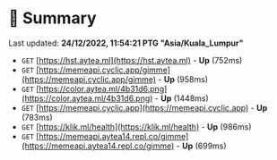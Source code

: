 # 📖 Summary
Last updated: **24/12/2022, 11:54:21 PTG "Asia/Kuala_Lumpur"**

- `GET` [https://hst.aytea.ml](https://hst.aytea.ml) - **Up** (752ms)
- `GET` [https://memeapi.cyclic.app/gimme](https://memeapi.cyclic.app/gimme) - **Up** (958ms)
- `GET` [https://color.aytea.ml/4b31d6.png](https://color.aytea.ml/4b31d6.png) - **Up** (1448ms)
- `GET` [https://memeapi.cyclic.app](https://memeapi.cyclic.app) - **Up** (783ms)
- `GET` [https://klik.ml/health](https://klik.ml/health) - **Up** (986ms)
- `GET` [https://memeapi.aytea14.repl.co/gimme](https://memeapi.aytea14.repl.co/gimme) - **Up** (699ms)
